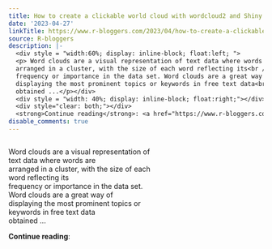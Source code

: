```yaml
---
title: How to create a clickable world cloud with wordcloud2 and Shiny
date: '2023-04-27'
linkTitle: https://www.r-bloggers.com/2023/04/how-to-create-a-clickable-world-cloud-with-wordcloud2-and-shiny/
source: R-bloggers
description: |-
  <div style = "width:60%; display: inline-block; float:left; ">
  <p> Word clouds are a visual representation of text data where words are<br />
  arranged in a cluster, with the size of each word reflecting its<br />
  frequency or importance in the data set. Word clouds are a great way of<br />
  displaying the most prominent topics or keywords in free text data<br />
  obtained ...</p></div>
  <div style = "width: 40%; display: inline-block; float:right;"></div>
  <div style="clear: both;"></div>
  <strong>Continue reading</strong>: <a href="https://www.r-bloggers.com/2023/04/how-to-create-a-clickable-world ...
disable_comments: true
---
```

<div style = "width:60%; display: inline-block; float:left; ">
<p> Word clouds are a visual representation of text data where words are<br />
arranged in a cluster, with the size of each word reflecting its<br />
frequency or importance in the data set. Word clouds are a great way of<br />
displaying the most prominent topics or keywords in free text data<br />
obtained ...</p></div>
<div style = "width: 40%; display: inline-block; float:right;"></div>
<div style="clear: both;"></div>
<strong>Continue reading</strong>: <a href="https://www.r-bloggers.com/2023/04/how-to-create-a-clickable-world ...